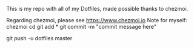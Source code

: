 This is my repo with all of my Dotfiles, made possible thanks to chezmoi.

Regarding chezmoi, please see https://www.chezmoi.io
Note for myself:
chezmoi cd
git add *
git commit -m "commit message here"

git push -u dotfiles master
